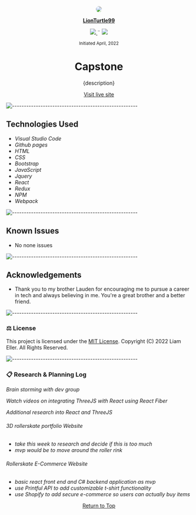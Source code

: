 <p align="center">
    <br>
    <a href="https://github.com/lionturtle99">
        <img style="border-radius: 50%;" src="https://avatars.githubusercontent.com/u/87952201?s=400&u=5ac30267d7cfc6f11c4ecf57d21c6600941b451f&v=4">
    </a>
    <p align="center">
    </p>
    <p align="center">
        <a href="https://github.com/lionturtle99">
            <strong>LionTurtle99</strong>
        </a>
    </p>
    <p align="center">
        <a href="mailto:<liamthelastson@gmail.com>">
            <img src="https://img.shields.io/badge/-Email%20Me-CA4245?loggithub&logoWidth=30">
        </a>
        ¨
        <a href="https://linkedin.com/in/liameller">
            <img src="https://img.shields.io/badge/-LinkedIn-black.svg?style=plastic&logo=linkedin&colorB=2867B2">
        </a>
    </p>    
</p>

<p align="center">
  <small>Initiated April, 2022</small>
</p>

<h1 align="center">Capstone</h1>

<p align="center">{description}</p>

<p align="center"><a href="#">Visit live site</a></p>

![-----------------------------------------------------](https://raw.githubusercontent.com/andreasbm/readme/master/assets/lines/aqua.png)

## Technologies Used

* _Visual Studio Code_
* _Github pages_
* _HTML_
* _CSS_
* _Bootstrap_
* _JavaScript_
* _Jquery_
* _React_
* _Redux_
* _NPM_
* _Webpack_

![-----------------------------------------------------](https://raw.githubusercontent.com/andreasbm/readme/master/assets/lines/aqua.png)

## Known Issues
* No none issues

![-----------------------------------------------------](https://raw.githubusercontent.com/andreasbm/readme/master/assets/lines/aqua.png)

## Acknowledgements
- Thank you to my brother Lauden for encouraging me to pursue a career in tech and always believing in me. You're a great brother and a better friend.

![-----------------------------------------------------](https://raw.githubusercontent.com/andreasbm/readme/master/assets/lines/aqua.png)

### ⚖️ License

This project is licensed under the [MIT License](https://opensource.org/licenses/MIT). Copyright (C) 2022 Liam Eller. All Rights Reserved.

![-----------------------------------------------------](https://raw.githubusercontent.com/andreasbm/readme/master/assets/lines/aqua.png)

### 📋 Research & Planning Log

_Brain storming with dev group_

_Watch videos on integrating ThreeJS with React using React Fiber_

_Additional research into React and ThreeJS_

###### 3D rollerskate portfolio Website

* _take this week to research and decide if this is too much_
* _mvp would be to move around the roller rink_


###### Rollerskate E-Commerce Website

* _basic react front end and C# backend application as mvp_
* _use Printful API to add customizable t-shirt functionality_
* _use Shopify to add secure e-commerce so users can actually buy items_





<p align="center"><a href="#">Return to Top</a></p>
